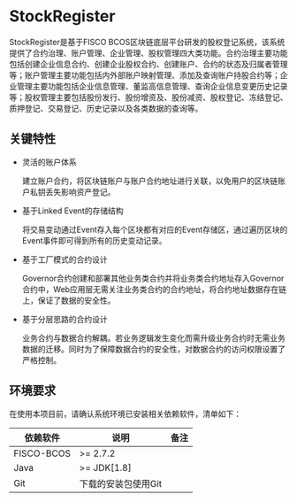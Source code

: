 # StockRegister

StockRegister是基于FISCO BCOS区块链底层平台研发的股权登记系统，该系统提供了合约治理、账户管理、企业管理、股权管理四大类功能。合约治理主要功能包括创建企业信息合约、创建企业股权合约、创建账户、合约的状态及归属者管理等；账户管理主要功能包括内外部账户映射管理、添加及查询账户持股合约等；企业管理主要功能包括企业信息管理、董监高信息管理、查询企业信息变更历史记录等；股权管理主要包括股份发行、股份增资及、股份减资、股权登记、冻结登记、质押登记、交易登记、历史记录以及各类数据的查询等。


## 关键特性
- 灵活的账户体系

  建立账户合约，将区块链账户与账户合约地址进行关联，以免用户的区块链账户私钥丢失影响资产登记。

- 基于Linked Event的存储结构

  将交易变动通过Event存入每个区块都有对应的Event存储区，通过遍历区块的Event事件即可得到所有的历史变动记录。
    
- 基于工厂模式的合约设计

  Governor合约创建和部署其他业务类合约并将业务类合约地址存入Governor合约中，Web应用层无需关注业务类合约的合约地址，将合约地址数据存在链上，保证了数据的安全性。

- 基于分层思路的合约设计

  业务合约与数据合约解耦。若业务逻辑发生变化而需升级业务合约时无需业务数据的迁移。同时为了保障数据合约的安全性，对数据合约的访问权限设置了严格控制。

## 环境要求

在使用本项目前，请确认系统环境已安装相关依赖软件，清单如下：

| 依赖软件   | 说明                                                         | 备注 |
| ---------- | ------------------------------------------------------------ | ---- |
| FISCO-BCOS       | >= 2.7.2 |      |
| Java       | \>= JDK[1.8]                                                 |      |
| Git        | 下载的安装包使用Git                                          |      |



